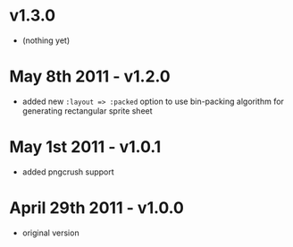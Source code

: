 
v1.3.0
======

 * (nothing yet)

May 8th 2011 - v1.2.0
=====================

 * added new `:layout => :packed` option to use bin-packing algorithm for generating rectangular sprite sheet

May 1st 2011 - v1.0.1
=====================

 * added pngcrush support

April 29th 2011 - v1.0.0
========================

 * original version
